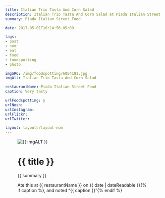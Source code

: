 ```yaml
---
title: Italian Trio Tasta And Corn Salad
description: Italian Trio Tasta And Corn Salad at Piada Italian Street Food
summary: Piada Italian Street Food

date: 2017-05-01T16:14:56-05:00

tags:
- post
- nom
- eat
- food
- foodspotting
- photo

imgSRC: /img/foodspotting/6054181.jpg
imgAlt: Italian Trio Tasta And Corn Salad

restaurantName: Piada Italian Street Food
caption: Very tasty

urlFoodspotting: y
urlNosh:
urlInstagram:
urlFlickr:
urlTwitter:

layout: layouts/layout-nom
---
```

<figure class="nom">
	<img class="u-photo img-border" src="{{ imgSRC }}" alt="{{ imgALT }}">
	<figcaption>
		<h1 class="title p-name">{{ title }}</h1>
		<p class="summary">{{ summary }}</p>
		<p>Ate this at {{ restaurantName }} on <time class="dt-published" datetime="{{ date | dateIso }}">{{ date | dateReadable }}</time>{% if caption %}, and noted <q class="caption">{{ caption }}</q>{% endif %}
	</figcaption>
</figure>